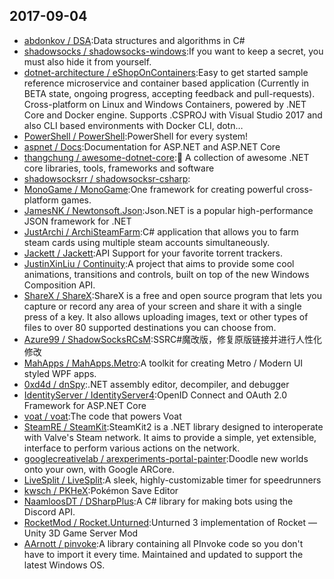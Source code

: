 ## 2017-09-04

* [abdonkov / DSA](https://github.com/abdonkov/DSA):Data structures and algorithms in C#
* [shadowsocks / shadowsocks-windows](https://github.com/shadowsocks/shadowsocks-windows):If you want to keep a secret, you must also hide it from yourself.
* [dotnet-architecture / eShopOnContainers](https://github.com/dotnet-architecture/eShopOnContainers):Easy to get started sample reference microservice and container based application (Currently in BETA state, ongoing progress, accepting feedback and pull-requests). Cross-platform on Linux and Windows Containers, powered by .NET Core and Docker engine. Supports .CSPROJ with Visual Studio 2017 and also CLI based environments with Docker CLI, dotn…
* [PowerShell / PowerShell](https://github.com/PowerShell/PowerShell):PowerShell for every system!
* [aspnet / Docs](https://github.com/aspnet/Docs):Documentation for ASP.NET and ASP.NET Core
* [thangchung / awesome-dotnet-core](https://github.com/thangchung/awesome-dotnet-core):🐝 A collection of awesome .NET core libraries, tools, frameworks and software
* [shadowsocksrr / shadowsocksr-csharp](https://github.com/shadowsocksrr/shadowsocksr-csharp):
* [MonoGame / MonoGame](https://github.com/MonoGame/MonoGame):One framework for creating powerful cross-platform games.
* [JamesNK / Newtonsoft.Json](https://github.com/JamesNK/Newtonsoft.Json):Json.NET is a popular high-performance JSON framework for .NET
* [JustArchi / ArchiSteamFarm](https://github.com/JustArchi/ArchiSteamFarm):C# application that allows you to farm steam cards using multiple steam accounts simultaneously.
* [Jackett / Jackett](https://github.com/Jackett/Jackett):API Support for your favorite torrent trackers.
* [JustinXinLiu / Continuity](https://github.com/JustinXinLiu/Continuity):A project that aims to provide some cool animations, transitions and controls, built on top of the new Windows Composition API.
* [ShareX / ShareX](https://github.com/ShareX/ShareX):ShareX is a free and open source program that lets you capture or record any area of your screen and share it with a single press of a key. It also allows uploading images, text or other types of files to over 80 supported destinations you can choose from.
* [Azure99 / ShadowSocksRCsM](https://github.com/Azure99/ShadowSocksRCsM):SSRC#魔改版，修复原版链接并进行人性化修改
* [MahApps / MahApps.Metro](https://github.com/MahApps/MahApps.Metro):A toolkit for creating Metro / Modern UI styled WPF apps.
* [0xd4d / dnSpy](https://github.com/0xd4d/dnSpy):.NET assembly editor, decompiler, and debugger
* [IdentityServer / IdentityServer4](https://github.com/IdentityServer/IdentityServer4):OpenID Connect and OAuth 2.0 Framework for ASP.NET Core
* [voat / voat](https://github.com/voat/voat):The code that powers Voat
* [SteamRE / SteamKit](https://github.com/SteamRE/SteamKit):SteamKit2 is a .NET library designed to interoperate with Valve's Steam network. It aims to provide a simple, yet extensible, interface to perform various actions on the network.
* [googlecreativelab / arexperiments-portal-painter](https://github.com/googlecreativelab/arexperiments-portal-painter):Doodle new worlds onto your own, with Google ARCore.
* [LiveSplit / LiveSplit](https://github.com/LiveSplit/LiveSplit):A sleek, highly-customizable timer for speedrunners
* [kwsch / PKHeX](https://github.com/kwsch/PKHeX):Pokémon Save Editor
* [NaamloosDT / DSharpPlus](https://github.com/NaamloosDT/DSharpPlus):A C# library for making bots using the Discord API.
* [RocketMod / Rocket.Unturned](https://github.com/RocketMod/Rocket.Unturned):Unturned 3 implementation of Rocket — Unity 3D Game Server Mod
* [AArnott / pinvoke](https://github.com/AArnott/pinvoke):A library containing all PInvoke code so you don't have to import it every time. Maintained and updated to support the latest Windows OS.
